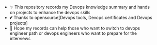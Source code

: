 - ✨ This repository records my Devops knowledge summary and hands on projects to enhance the devops skills
- 💕 Thanks to opensource[Devops tools, Devops certificates and Devops projects]
- 👀 Hope my records can help those who want to switch to devops engineer path or devops engineers who want to prepare for the interviews
